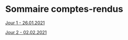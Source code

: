 # Sommaire comptes-rendus

[Jour 1 - 26.01.2021](./jours_1.md)

[Jour 2 - 02.02.2021](./jours_2.md)
